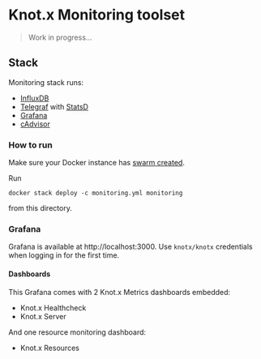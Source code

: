 # Knot.x Monitoring toolset

> Work in progress...

## Stack
Monitoring stack runs:
- [InfluxDB](https://www.influxdata.com/products/influxdb-overview/)
- [Telegraf](https://www.influxdata.com/time-series-platform/telegraf/) with [StatsD](https://github.com/statsd/statsd)
- [Grafana](https://grafana.com/)
- [cAdvisor](https://github.com/google/cadvisor)

### How to run
Make sure your Docker instance has [swarm created](https://docs.docker.com/engine/swarm/swarm-tutorial/create-swarm/).

Run
```
docker stack deploy -c monitoring.yml monitoring
```
from this directory.

### Grafana
Grafana is available at http://localhost:3000. Use `knotx/knotx` credentials when logging in for the 
first time.

#### Dashboards
This Grafana comes with 2 Knot.x Metrics dashboards embedded:
- Knot.x Healthcheck
- Knot.x Server

And one resource monitoring dashboard:
- Knot.x Resources